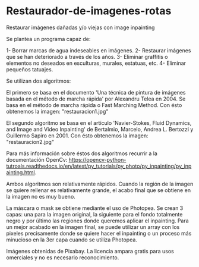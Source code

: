# Restaurador-de-imagenes-rotas
Restaurar imágenes dañadas y/o viejas con image inpainting

Se plantea un programa capaz de: 

1- Borrar marcas de agua indeseables en imágenes.
2- Restaurar imágenes que se han deteriorado a través de los años.
3- Eliminar graffitis o elementos no deseados en esculturas, murales, estatuas, etc.
4- Eliminar pequeños tatuajes.

Se utilizan dos algoritmos:

El primero se basa en el documento 'Una técnica de pintura de imágenes basada en el método de marcha rápida' por Alexandru Telea en 2004. Se basa en el método de marcha rápida o Fast Marching Method. Con ésto obtenemos la imagen: "restauracion1.jpg"

El segundo algoritmo se basa en el artículo 'Navier-Stokes, Fluid Dynamics, and Image and Video Inpainting' de Bertalmio, Marcelo, Andrea L. Bertozzi y Guillermo Sapiro en 2001. Con ésto obtenemos la imagen: "restauracion2.jpg"

Para más información sobre éstos dos algoritmos recurrir a la documentación OpenCv: https://opencv-python-tutroals.readthedocs.io/en/latest/py_tutorials/py_photo/py_inpainting/py_inpainting.html.

Ambos algoritmos son relativamente rápidos. Cuando la región de la imagen se quiere rellenar es relativamente grande, el acabo final que se obtiene en la imagen no es muy bueno.

La máscara o mask se obtiene mediante el uso de Photopea. Se crean 3 capas: una para la imagen original, la siguiente para el fondo totalmente negro y por último las regiones donde queremos aplicar el inpainting. Para un mejor acabado en la imagen final, se puede utilizar un array con los pixeles precisamente donde se quiere hacer el inpainting o un proceso más minucioso en la 3er capa cuando se utiliza Photopea.

Imágenes obtenidas de Pixabay. La licencia ampara gratis para usos omerciales y no es necesario reconocimiento.
